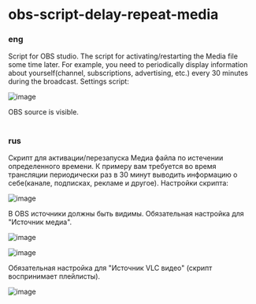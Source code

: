 # obs-script-delay-repeat-media
### eng
Script for OBS studio.  The script for activating/restarting the Media file some time later.
For example, you need to periodically display information about yourself(channel, subscriptions, advertising, etc.) every 30 minutes during the broadcast.
Settings script:


![image](https://user-images.githubusercontent.com/20969762/110165033-4d312480-7e03-11eb-8181-9f60204cb6e6.png)


OBS source is visible.

# 

### rus
Скрипт для активации/перезапуска Медиа файла по истечении определенного времени.
К примеру вам требуется во время трансляции периодически раз в 30 минут выводить информацию о себе(канале, подписках, рекламе и другое).
Настройки скрипта:


![image](https://user-images.githubusercontent.com/20969762/110165098-70f46a80-7e03-11eb-85fd-7f34bab2aa30.png)


В OBS источники должны быть видимы.
Обязательная настройка для "Источник медиа". 


![image](https://user-images.githubusercontent.com/20969762/110164575-9765d600-7e02-11eb-8838-d234c9e49f56.png)


![image](https://user-images.githubusercontent.com/20969762/110164653-b6646800-7e02-11eb-8bb2-7d085d81bd3e.png)


Обязательная настройка для "Источник VLC видео" (скрипт воспринимает плейлисты).


![image](https://user-images.githubusercontent.com/20969762/110164778-e7dd3380-7e02-11eb-8019-8a7b82b4f58f.png)

